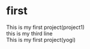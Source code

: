 # first
This is my first project(project1) <br>
this is my third line<BR>
This is my first project(yogi)<br>
